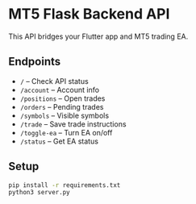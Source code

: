 # MT5 Flask Backend API

This API bridges your Flutter app and MT5 trading EA.

## Endpoints
- `/` – Check API status
- `/account` – Account info
- `/positions` – Open trades
- `/orders` – Pending trades
- `/symbols` – Visible symbols
- `/trade` – Save trade instructions
- `/toggle-ea` – Turn EA on/off
- `/status` – Get EA status

## Setup
```bash
pip install -r requirements.txt
python3 server.py
